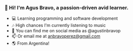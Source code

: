 ### 👋 Hi! I'm Agus Bravo, a passion-driven avid learner.

- 💻 Learning programming and software development 
- 🎶 High chances I'm currently listening to music 
- 💬 You can find me on social media as @agustinbravop
- 📫 Or email me at anbravoperez@gmail.com
- 🌎 From Argentina!
